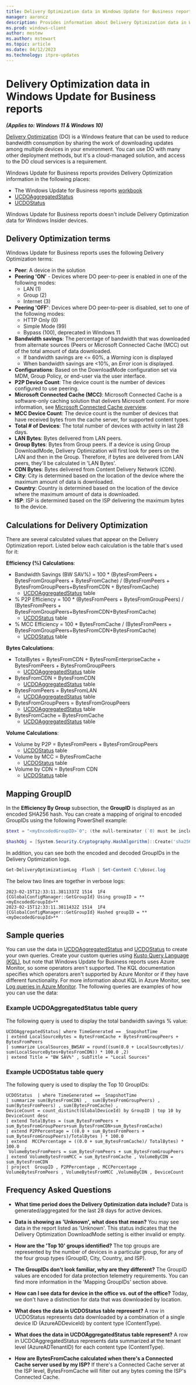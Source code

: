 ```yaml
---
title: Delivery Optimization data in Windows Update for Business reports
manager: aaroncz
description: Provides information about Delivery Optimization data in Windows Update for Business reports 
ms.prod: windows-client
author: mestew
ms.author: mstewart
ms.topic: article
ms.date: 04/12/2023
ms.technology: itpro-updates
---
```


# Delivery Optimization data in Windows Update for Business reports
<!--7715481-->
***(Applies to: Windows 11 & Windows 10)***

[Delivery Optimization](../do/waas-delivery-optimization.md) (DO) is a Windows feature that can be used to reduce bandwidth consumption by sharing the work of downloading updates among multiple devices in your environment. You can use DO with many other deployment methods, but it's a cloud-managed solution, and access to the DO cloud services is a requirement. 

Windows Update for Business reports provides Delivery Optimization information in the following places:
- The Windows Update for Business reports [workbook](wufb-reports-workbook.md)
- [UCDOAggregatedStatus](wufb-reports-schema-ucdoaggregatedstatus.md)
- [UCDOStatus](wufb-reports-schema-ucdostatus.md)

Windows Update for Business reports doesn't include Delivery Optimization data for Windows Insider devices. 

## Delivery Optimization terms

Windows Update for Business reports uses the following Delivery Optimization terms:

- **Peer**: A device in the solution
- **Peering 'ON'** - Devices where DO peer-to-peer is enabled in one of the following modes:
   - LAN (1)
   - Group (2)
   - Internet (3)
- **Peering 'OFF'**: Devices where DO peer-to-peer is disabled, set to one of the following modes:
   - HTTP Only (0)
   - Simple Mode (99)
   - Bypass (100), deprecated in Windows 11
- **Bandwidth savings**: The percentage of bandwidth that was downloaded from alternate sources (Peers or Microsoft Connected Cache (MCC) out of the total amount of data downloaded.
   - If bandwidth savings are <= 60%, a *Warning* icon is displayed
   - When bandwidth savings are <10%, an *Error* icon is displayed.
- **Configurations**: Based on the DownloadMode configuration set via MDM, Group Policy, or end-user via the user interface.
- **P2P Device Count**: The device count is the number of devices configured to use peering.
- **Microsoft Connected Cache (MCC)**: Microsoft Connected Cache is a software-only caching solution that delivers Microsoft content. For more information, see [Microsoft Connected Cache overview](../do/waas-microsoft-connected-cache.md).
- **MCC Device Count**: The device count is the number of devices that have received bytes from the cache server, for supported content types.
- **Total # of Devices**: The total number of devices with activity in last 28 days.
- **LAN Bytes**: Bytes delivered from LAN peers.
- **Group Bytes**: Bytes from Group peers. If a device is using Group DownloadMode, Delivery Optimization will first look for peers on the LAN and then in the Group. Therefore, if bytes are delivered from LAN peers, they'll be calculated in 'LAN Bytes'.
- **CDN Bytes**: Bytes delivered from Content Delivery Network (CDN).
- **City**: City is determined based on the location of the device where the maximum amount of data is downloaded.
- **Country**: Country is determined based on the location of the device where the maximum amount of data is downloaded.
- **ISP**: ISP is determined based on the ISP delivering the maximum bytes to the device.

## Calculations for Delivery Optimization

There are several calculated values that appear on the Delivery Optimization report. Listed below each calculation is the table that's used for it:

**Efficiency (%) Calculations**:
 
- Bandwidth Savings (BW SAV%) = 100 * (BytesFromPeers + BytesFromGroupPeers + BytesFromCache) /
(BytesFromPeers + BytesFromGroupPeers+BytesFromCDN + BytesFromCache)
  - [UCDOAggregatedStatus](wufb-reports-schema-ucdostatus.md) table
- % P2P Efficiency = 100 * (BytesFromPeers + BytesFromGroupPeers) / (BytesFromPeers + BytesFromGroupPeers+BytesFromCDN+BytesFromCache)
  - [UCDOStatus](wufb-reports-schema-ucdostatus.md) table
- % MCC Efficiency = 100 * BytesFromCache / (BytesFromPeers + BytesFromGroupPeers+BytesFromCDN+BytesFromCache) 
  - [UCDOStatus](wufb-reports-schema-ucdostatus.md) table

**Bytes Calculations**:

- TotalBytes = BytesFromCDN + BytesFromEnterpriseCache + BytesFromPeers + BytesFromGroupPeers
  - [UCDOAggregatedStatus](wufb-reports-schema-ucdostatus.md) table
- BytesFromCDN = BytesFromCDN
  - [UCDOAggregatedStatus](wufb-reports-schema-ucdostatus.md) table
- BytesFromPeers = BytesFromLAN
  - [UCDOAggregatedStatus](wufb-reports-schema-ucdoaggregatedstatus.md) table
- BytesFromGroupPeers = BytesFromGroupPeers
  - [UCDOAggregatedStatus](wufb-reports-schema-ucdoaggregatedstatus.md) table
- BytesFromCache = BytesFromCache
  - [UCDOAggregatedStatus](wufb-reports-schema-ucdoaggregatedstatus.md) table

**Volume Calculations**:

- Volume by P2P = BytesFromPeers + BytesFromGroupPeers
  - [UCDOStatus](wufb-reports-schema-ucdostatus.md) table
- Volume by MCC = BytesFromCache
  - [UCDOStatus](wufb-reports-schema-ucdostatus.md) table
- Volume by CDN = BytesFrom CDN
  - [UCDOStatus](wufb-reports-schema-ucdostatus.md) table

## Mapping GroupID

In the **Efficiency By Group** subsection, the **GroupID** is displayed as an encoded SHA256 hash. You can create a mapping of original to encoded GroupIDs using the following PowerShell example:

```powershell
$text = "<myEncodedGroupID>`0"; (the null-terminator (`0) must be included in the string hash)

$hashObj = [System.Security.Cryptography.HashAlgorithm]::Create('sha256') ; $dig = $hashObj.ComputeHash([System.Text.Encoding]::Unicode.GetBytes($text)) ; $digB64 = [System.Convert]::ToBase64String($dig) ; Write-Host "$text ==> $digB64"
```

In addition, you can see both the encoded and decoded GroupIDs in the Delivery Optimization logs.

```powershell
Get-DeliveryOptimizationLog -Flush | Set-Content C:\dosvc.log
```

The below two lines are together in verbose logs:

```text
2023-02-15T12:33:11.3811337Z 1514  1F4          {CGlobalConfigManager::GetGroupId} Using groupID = **<myEncodedGroupId>**
2023-02-15T12:33:11.3811432Z 1514  1F4          {CGlobalConfigManager::GetGroupId} Hashed groupID = **<myDecodedGroupId>**
```

## Sample queries

You can use the data in [UCDOAggregatedStatus](wufb-reports-schema-ucdoaggregatedstatus.md)
and [UCDOStatus](wufb-reports-schema-ucdostatus.md) to create your own queries. Create your custom queries using [Kusto Query Language (KQL)](/azure/data-explorer/kusto/query/), but note that Windows Update for Business reports uses Azure Monitor, so some operators aren't supported. The KQL documentation specifies which operators aren't supported by Azure Monitor or if they have different functionality. For more information about KQL in Azure Monitor, see [Log queries in Azure Monitor](/azure/azure-monitor/logs/log-query-overview). The following queries are examples of how you can use the data:

### Example UCDOAggregatedStatus table query

The following query is used to display the total bandwidth savings % value:

```kusto
UCDOAggregatedStatus| where TimeGenerated == _SnapshotTime
| extend LocalSourceBytes = BytesFromCache + BytesFromGroupPeers + BytesFromPeers
| summarize LocalSources_BWSAV = round((sum(0.0 + LocalSourceBytes)/ sum(LocalSourceBytes+BytesFromCDN)) * 100.0 ,2)
| extend Title = "BW SAV%" , SubTitle = "Local Sources"
```

### Example UCDOStatus table query

The following query is used to display the Top 10 GroupIDs:

```kusto
UCDOStatus  | where TimeGenerated == _SnapshotTime
| summarize sum(BytesFromCDN) ,  sum(BytesFromGroupPeers) , sum(BytesFromPeers) , sum(BytesFromCache) ,
DeviceCount = count_distinct(GlobalDeviceId) by GroupID | top 10 by DeviceCount desc 
| extend TotalBytes = (sum_BytesFromPeers + sum_BytesFromGroupPeers+sum_BytesFromCDN+sum_BytesFromCache)
| extend P2PPercentage = ((0.0 + sum_BytesFromPeers + sum_BytesFromGroupPeers)/TotalBytes ) * 100.0  
| extend  MCCPercentage = ((0.0 + sum_BytesFromCache)/ TotalBytes) * 100.0  , 
 VolumeBytesFromPeers = sum_BytesFromPeers + sum_BytesFromGroupPeers
| extend VolumeBytesFromMCC = sum_BytesFromCache , VolumeByCDN = sum_BytesFromCDN
| project  GroupID , P2PPercentage , MCCPercentage ,  VolumeBytesFromPeers , VolumeBytesFromMCC ,VolumeByCDN , DeviceCount
```

## Frequency Asked Questions

- **What time period does the Delivery Optimization data include?**
Data is generated/aggregated for the last 28 days for active devices.

- **Data is showing as 'Unknown', what does that mean?**
You may see data in the report listed as 'Unknown'. This status indicates that the Delivery Optimization DownloadMode setting is either invalid or empty.

- **How are the 'Top 10' groups identified?**
The top groups are represented by the number of devices in a particular group, for any of the four group types (GroupID, City, Country, and ISP).

- **The GroupIDs don't look familiar, why are they different?**
The GroupID values are encoded for data protection telemetry requirements. You can find more information in the 'Mapping GroupIDs' section above.

- **How can I see data for device in the office vs. out of the office?**
Today, we don't have a distinction for data that was downloaded by location. 

- **What does the data in UCDOStatus table represent?**
A row in UCDOStatus represents data downloaded by a combination of a single device ID (AzureADDeviceId) by content type (ContentType). 

- **What does the data in UCDOAggregatedStatus table represent?**
A row in UCDOAggregatedStatus represents data summarized at the tenant level (AzureADTenantID) for each content type (ContentType).

- **How are BytesFromCache calculated when there's a Connected Cache server used by my ISP?**
If there's a Connected Cache server at the ISP level, BytesFromCache will filter out any bytes coming the ISP's Connected Cache.
